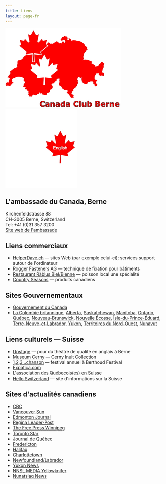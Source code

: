 ```yaml
---
title: Liens
layout: page-fr
---
```


![logo](images/canadaclubbernelogo.jpg) [![logo](images/maple-leaf-english.jpg)](links)

## L'ambassade du Canada, Berne
Kirchenfeldstrasse 88<br/>
CH-3005 Berne, Switzerland<br/>
Tel: +41 (0)31 357 3200<br/>
[Site web de l'ambassade](http://www.canadainternational.gc.ca/switzerland-suisse/)

## Liens commerciaux

- [HelperDave.ch](http://www.helperdave.ch/) — sites Web (par exemple celui-ci); services support autour de l'ordinateur
- [Rogger Fasteners AG](https://www.rogger-fastenersag.ch/f_home.html) — technique de fixation pour bâtiments
- [Restaurant Räblus Biel/Bienne](http://www.raeblus.ch/en/index.php) — poisson local une spécialité
- [Country Seasons](http://countryseasons.ch/) — produits canadiens

## Sites Gouvernementaux
- [Gouvernement du Canada](https://www.canada.ca/home.html)
- [La Colombie britannique](https://news.gov.bc.ca/), [Alberta](https://www.alberta.ca/news.aspx), [Saskatchewan](https://www.saskatchewan.ca/government/news-and-media), [Manitoba](https://news.gov.mb.ca/news/index.fr.html), [Ontario](https://news.ontario.ca/fr), [Qu&eacute;bec](https://www.quebec.ca/), [Nouveau-Brunswick](https://www2.gnb.ca/content/gnb/fr/nouvelles.html), [Nouvelle &Eacute;cosse](https://novascotia.ca/news/), [&Icirc;sle-du-Prince-&Eacute;duard](https://www.princeedwardisland.ca/fr/news), [Terre-Neuve-et-Labrador](https://www.gov.nl.ca/dgsnl/frenchservices/french/government-info-french/), [Yukon](https://yukon.ca/fr/news), [Territoires du Nord-Ouest](https://www.gov.nt.ca/fr/newsroom), [Nunavut](https://gov.nu.ca/fr/news)

## Liens culturels — Suisse
- [Upstage](http://upstage.ch/) — pour du théâtre de qualité en anglais à Berne
- [Museum Cerny](https://museumcerny.ch/) — Cerny Inuit Collection
- [1,2,3...chanson](http://123chanson.ch/) — festival annuel à Berthoud Festival
- [Expatica.com](http://www.expatica.com/ch/lifestyle_leisure/lifestyle/Expat-groups-in-Bern.html)
- [L'association des Québecois(es) en Suisse](http://www.toileaqs.com/)
- [Hello Switzerland](http://www.helloswitzerland.ch/) — site d'informations sur la Suisse

## Sites d'actualités canadiens
- [CBC](https://cbc.ca)
- [Vancouver Sun](https://vancouversun.com)
- [Edmonton Journal](https://edmontonjournal.com/)
- [Regina Leader-Post](https://leaderpost.com/)
- [The Free Press Winnipeg](https://www.winnipegfreepress.com/)
- [Toronto Star](https://www.thestar.com/)
- [Journal de Québec](https://www.journaldequebec.com/)
- [Fredericton](https://www.fredericton.ca/en/news)
- [Halifax](https://www.halifaxexaminer.ca/)
- [Charlottetown](https://www.discovercharlottetown.com/media/)
- [Newfoundland/Labrador](https://theindependent.ca/)
- [Yukon News](https://www.yukon-news.com/)
- [NNSL MEDIA Yellowknifer](https://www.nnsl.com/yellowknifer/)
- [Nunatsiaq News](https://nunatsiaq.com/)
